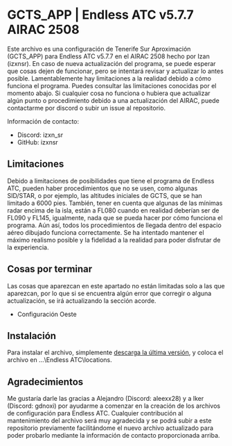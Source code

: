 # GCTS_APP | Endless ATC v5.7.7 AIRAC 2508
Este archivo es una configuración de Tenerife Sur Aproximación (GCTS_APP) para Endless ATC v5.7.7 en el AIRAC 2508 hecho por Izan (izxnsr). En caso de nueva actualización del programa, se puede esperar que cosas dejen de funcionar, pero se intentará revisar y actualizar lo antes posible. Lamentablemente hay limitaciones a la realidad debido a cómo funciona el programa. Puedes consultar las limitaciones conocidas por el momento abajo. Si cualquier cosa no funciona o hubiera que actualizar algún punto o procedimiento debido a una actualización del AIRAC, puede contactarme por discord o subir un issue al repositorio.

Información de contacto:

- Discord: izxn_sr
- GitHub: izxnsr

## Limitaciones
Debido a limitaciones de posibilidades que tiene el programa de Endless ATC, pueden haber procedimientos que no se usen, como algunas SID/STAR, o por ejemplo, las altitudes iniciales de GCTS, que se han limitado a 6000 pies. También, tener en cuenta que algunas de las mínimas radar encima de la isla, están a FL080 cuando en realidad deberían ser de FL090 y FL145, igualmente, nada que se pueda hacer por cómo funciona el programa.  Aún así, todos los procedimientos de llegada dentro del espacio aéreo dibujado funciona correctamente. Se ha intentado mantener el máximo realismo posible y la fidelidad a la realidad para poder disfrutar de la experiencia.

## Cosas por terminar
Las cosas que aparezcan en este apartado no están limitadas solo a las que aparezcan, por lo que si se encuentra algún error que corregir o alguna actualización, se irá actualizando la sección acorde.

- Configuración Oeste

## Instalación
Para instalar el archivo, simplemente [descarga la última versión](https://github.com/izxnsr/GCTS_APP/releases/latest), y coloca el archivo en ...\Endless ATC\locations.

## Agradecimientos
Me gustaría darle las gracias a Alejandro (Discord: aleexx28) y a Iker (Discord: gdnoxi) por ayudarme a comenzar en la creación de los archivos de configuración para Endless ATC. Cualquier contribución al mantenimiento del archivo será muy agradecida y se podrá subir a este repositorio previamente facilitándome el nuevo archivo actualizado para poder probarlo mediante la información de contacto proporcionada arriba.
